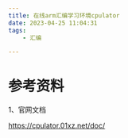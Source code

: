 ```yaml
---
title: 在线arm汇编学习环境cpulator
date: 2023-04-25 11:04:31
tags:
	- 汇编

---
```






# 参考资料

1、官网文档

https://cpulator.01xz.net/doc/